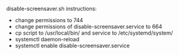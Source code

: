 disable-screensaver.sh instructions:
- change permissions to 744
- change permissions of disable-screensaver.service to 664
- cp script to /usr/local/bin/ and service to /etc/systemd/system/
- systemctl daemon-reload
- systemctl enable disable-screensaver.service
